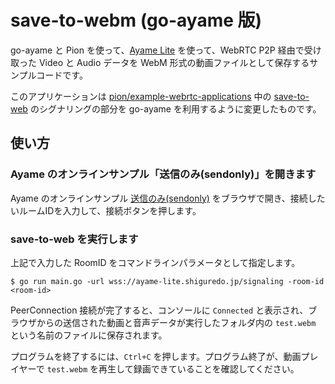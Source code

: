 # save-to-webm (go-ayame 版)

go-ayame と Pion を使って、[Ayame Lite](https://ayame-lite.shiguredo.jp/beta) を使って、WebRTC P2P 経由で受け取った Video と Audio データを WebM 形式の動画ファイルとして保存するサンプルコードです。

このアプリケーションは [pion/example-webrtc-applications](https://github.com/pion/example-webrtc-applications) 中の [save-to-web](https://github.com/pion/example-webrtc-applications/tree/master/save-to-webm) のシグナリングの部分を go-ayame を利用するように変更したものです。

## 使い方

### Ayame のオンラインサンプル「送信のみ(sendonly)」を開きます

Ayame のオンラインサンプル [送信のみ(sendonly)](https://openayame.github.io/ayame-web-sdk-samples/sendonly.html) をブラウザで開き、接続したいルームIDを入力して、接続ボタンを押します。

### save-to-web を実行します

上記で入力した RoomID をコマンドラインパラメータとして指定します。

```
$ go run main.go -url wss://ayame-lite.shiguredo.jp/signaling -room-id <room-id>
```

PeerConnection 接続が完了すると、コンソールに `Connected` と表示され、ブラウザからの送信された動画と音声データが実行したフォルダ内の `test.webm` という名前のファイルに保存されます。

プログラムを終了するには、`Ctrl+C` を押します。プログラム終了が、動画プレイヤーで `test.webm` を再生して録画できていることを確認してください。